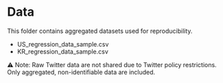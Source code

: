 # Data

This folder contains aggregated datasets used for reproducibility.

- US_regression_data_sample.csv
- KR_regression_data_sample.csv

⚠️ Note: Raw Twitter data are not shared due to Twitter policy restrictions.  
Only aggregated, non-identifiable data are included.
